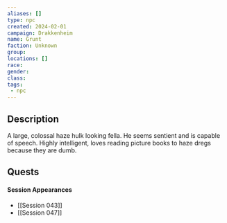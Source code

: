 ```yaml
---
aliases: []
type: npc
created: 2024-02-01
campaign: Drakkenheim
name: Grunt
faction: Unknown
group:
locations: []
race:
gender:
class:
tags:
 - npc
---
```


## Description

A large, colossal haze hulk looking fella. He seems sentient and is capable of speech. Highly intelligent, loves reading picture books to haze dregs because they are dumb.

## Quests
<!-- QueryToSerialize: TASK FROM "TTRPG/Drakkenheim/Quests" WHERE !completed AND contains(outlinks, [[Grunt]]) -->

#### Session Appearances
<!-- QueryToSerialize: LIST FROM [[Grunt]] WHERE file.folder = "TTRPG/Drakkenheim/Sessions" -->
<!-- SerializedQuery: LIST FROM [[Grunt]] WHERE file.folder = "TTRPG/Drakkenheim/Sessions" -->
- [[Session 043]]
- [[Session 047]]
<!-- SerializedQuery END -->



